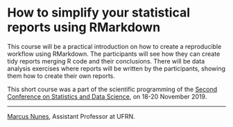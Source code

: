 # How to simplify your statistical reports using RMarkdown

This course will be a practical introduction on how to create a reproducible workflow using RMarkdown. The participants will see how they can create tidy reports merging R code and their conclusions. There will be data analysis exercises where reports will be written by the participants, showing them how to create their own reports.

This short course was a part of the scientific programming of the [Second Conference on Statistics and Data Science](http://www.csds2019.ime.ufba.br/), on 18-20 November 2019.

<hr >

[Marcus Nunes](https://marcusnunes.me), Assistant Professor at UFRN.